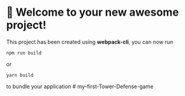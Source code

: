 # 🚀 Welcome to your new awesome project!

This project has been created using **webpack-cli**, you can now run

```
npm run build
```

or

```
yarn build
```

to bundle your application
#   m y - f i r s t - T o w e r - D e f e n s e - g a m e  
 
